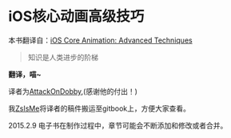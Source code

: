 iOS核心动画高级技巧
=======


本书翻译自：[iOS Core Animation: Advanced Techniques](http://www.amazon.com/iOS-Core-Animation-Advanced-Techniques-ebook/dp/B00EHJCORC/ref=sr_1_1?ie=UTF8&qid=1423192842&sr=8-1&keywords=Core+Animation+Advanced+Techniques)



>知识是人类进步的阶梯

   **翻译，喵~**

   译者为[AttackOnDobby](https://github.com/AttackOnDobby),(感谢他的付出！)

   我[ZsIsMe](https://github.com/ZsIsMe)将译者的稿件搬运至gitbook上，方便大家查看。


2015.2.9 电子书在制作过程中，章节可能会不断添加和修改或者合并。

